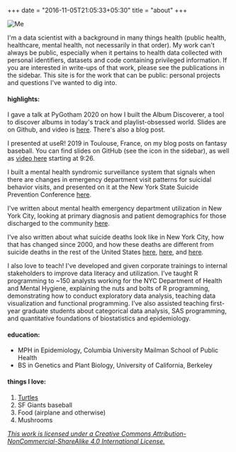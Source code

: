 +++
date = "2016-11-05T21:05:33+05:30"
title = "about"
+++

![Me][1]

I'm a data scientist with a background in many things health (public health, healthcare, mental health, not necessarily in that order). My work can't always be public, especially when it pertains to health data collected with personal identifiers, datasets and code containing privileged information. If you are interested in write-ups of that work, please see the publications in the sidebar. This site is for the work that can be public: personal projects and questions I've wanted to dig into. 

#### highlights:

I gave a talk at PyGotham 2020 on how I built the Album Discoverer, a tool to discover albums in today's track and playlist-obsessed world. Slides are on Github, and video is [here][2]. There's also a blog post.

I presented at useR! 2019 in Toulouse, France, on my blog posts on fantasy baseball. You can find slides on GitHub (see the icon in the sidebar), as well as [video here][3] starting at 9:26. 

I built a mental health syndromic surveillance system that signals when there are changes in emergency department visit patterns for suicidal behavior visits, and presented on it at the New York State Suicide Prevention Conference [here][4]. 

I've written about mental health emergency department utilization in New York City, looking at primary diagnosis and patient demographics for those discharged to the community [here][5].

I’ve also written about what suicide deaths look like in New York City, how that has changed since 2000, and how these deaths are different from suicide deaths in the rest of the United States [here][6], [here][7], and [here][8].

I also love to teach! I've developed and given corporate trainings to internal stakeholders to improve data literacy and utilization. I’ve taught R programming to ~150 analysts working for the NYC Department of Health and Mental Hygiene, explaining the nuts and bolts of R programming, demonstrating how to conduct exploratory data analysis, teaching data visualization and functional programming. I’ve also assisted teaching first-year graduate students about categorical data analysis, SAS programming, and quantitative foundations of biostatistics and epidemiology.

#### education:
- MPH in Epidemiology, Columbia University Mailman School of Public Health 
- BS in Genetics and Plant Biology, University of California, Berkeley

#### things I love:
1. [Turtles][9]
2. SF Giants baseball
3. Food (airplane and otherwise)
4. Mushrooms

_[This work is licensed under a Creative Commons Attribution-NonCommercial-ShareAlike 4.0 International License.][10]_

[1]: /img/photo.jpg
[2]: https://www.youtube.com/watch?v=AdU8vkC-FGs
[3]: https://www.youtube.com/watch?v=uhQMBArGXRE
[4]: https://web.archive.org/web/20201001082145/https://nyssuicidepreventionconference.org/2018-program/
[5]: https://www.nyc.gov/assets/doh/downloads/pdf/epi/databrief107.pdf
[6]: https://www1.nyc.gov/assets/doh/downloads/pdf/epi/databrief75.pdf
[7]: https://www1.nyc.gov/assets/doh/downloads/pdf/epi/databrief101.pdf
[8]: https://www.nyc.gov/assets/doh/downloads/pdf/epi/databrief108.pdf
[9]: /img/turtle.jpg
[10]: http://creativecommons.org/licenses/by-nc-sa/4.0/